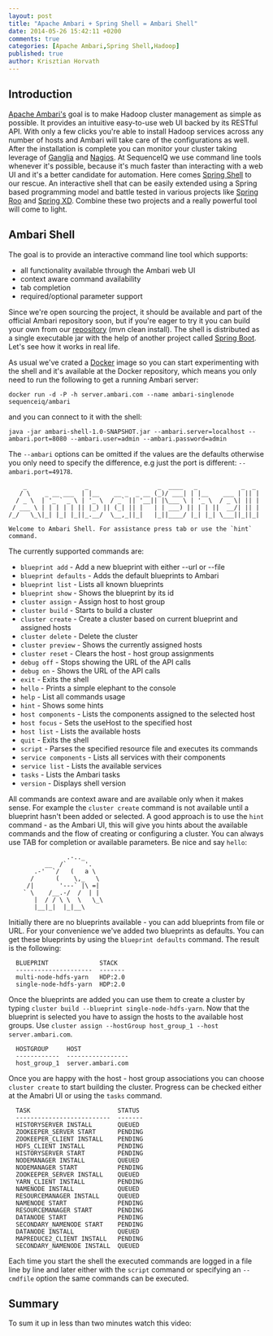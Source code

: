 ```yaml
---
layout: post
title: "Apache Ambari + Spring Shell = Ambari Shell"
date: 2014-05-26 15:42:11 +0200
comments: true
categories: [Apache Ambari,Spring Shell,Hadoop]
published: true
author: Krisztian Horvath
---
```


## Introduction

[Apache Ambari's](http://ambari.apache.org/) goal is to make Hadoop cluster management as simple as possible. It provides an intuitive easy-to-use
web UI backed by its RESTful API. With only a few clicks you're able to install Hadoop services across any number of hosts and Ambari will take
care of the configurations as well. After the installation is complete you can monitor your cluster taking leverage of
[Ganglia](http://ganglia.sourceforge.net/) and [Nagios](http://www.nagios.org/). At SequenceIQ we use command line tools whenever it's possible,
because it's much faster than interacting with a web UI and it's a better candidate for automation. Here comes
[Spring Shell](https://github.com/spring-projects/spring-shell#readme) to our rescue. An interactive shell that can be easily extended
using a Spring based programming model and battle tested in various projects like [Spring Roo](http://projects.spring.io/spring-roo/) and
[Spring XD](http://docs.spring.io/spring-xd/docs/1.0.0.BUILD-SNAPSHOT/reference/html/). Combine these two projects and a really powerful tool
will come to light.

## Ambari Shell

The goal is to provide an interactive command line tool which supports:

* all functionality available through the Ambari web UI
* context aware command availability
* tab completion
* required/optional parameter support

Since we're open sourcing the project, it should be available and part of the official Ambari repository soon,
but if you're eager to try it you can build your own from our [repository](https://github.com/sequenceiq/ambari-shell) (mvn clean install).
The shell is distributed as a single executable jar with the help of another project called [Spring Boot](http://projects.spring.io/spring-boot/).
Let's see how it works in real life.

<!-- more -->

As usual we've crated a [Docker](https://github.com/sequenceiq/ambari-docker) image so you can start experimenting with the shell and it's
available at the Docker repository, which means you only need to run the following to get a running Ambari server:
```
docker run -d -P -h server.ambari.com --name ambari-singlenode sequenceiq/ambari
```
and you can connect to it with the shell:
```
java -jar ambari-shell-1.0-SNAPSHOT.jar --ambari.server=localhost --ambari.port=8080 --ambari.user=admin --ambari.password=admin
```
The `--ambari` options can be omitted if the values are the defaults otherwise you only need to specify the difference,
e.g just the port is different: `--ambari.port=49178`.
```
    _                _                   _  ____   _            _  _
   / \    _ __ ___  | |__    __ _  _ __ (_)/ ___| | |__    ___ | || |
  / _ \  | '_ ` _ \ | '_ \  / _` || '__|| |\___ \ | '_ \  / _ \| || |
 / ___ \ | | | | | || |_) || (_| || |   | | ___) || | | ||  __/| || |
/_/   \_\|_| |_| |_||_.__/  \__,_||_|   |_||____/ |_| |_| \___||_||_|

Welcome to Ambari Shell. For assistance press tab or use the `hint` command.
```
The currently supported commands are:

* `blueprint add` - Add a new blueprint with either --url or --file
* `blueprint defaults` - Adds the default blueprints to Ambari
* `blueprint list` - Lists all known blueprints
* `blueprint show` - Shows the blueprint by its id
* `cluster assign` - Assign host to host group
* `cluster build` - Starts to build a cluster
* `cluster create` - Create a cluster based on current blueprint and assigned hosts
* `cluster delete` - Delete the cluster
* `cluster preview` - Shows the currently assigned hosts
* `cluster reset` - Clears the host - host group assignments
* `debug off` - Stops showing the URL of the API calls
* `debug on` - Shows the URL of the API calls
* `exit` - Exits the shell
* `hello` - Prints a simple elephant to the console
* `help` - List all commands usage
* `hint` - Shows some hints
* `host components` - Lists the components assigned to the selected host
* `host focus` - Sets the useHost to the specified host
* `host list` - Lists the available hosts
* `quit` - Exits the shell
* `script` - Parses the specified resource file and executes its commands
* `service components` - Lists all services with their components
* `service list` - Lists the available services
* `tasks` - Lists the Ambari tasks
* `version` - Displays shell version

All commands are context aware and are available only when it makes sense. For example the `cluster create` command is not available
until a blueprint hasn't been added or selected. A good approach is to use the `hint` command - as the Ambari UI, this will give
you hints about the available commands and the flow of creating or configuring a cluster. You can always use TAB for completion
or available parameters. Be nice and say `hello`:
```
                .-.._
          __  /`     '.
       .-'  `/   (   a \
      /      (    \,_   \
     /|       '---` |\ =|
    ` \    /__.-/  /  | |
       |  / / \ \  \   \_\
       |__|_|  |_|__\
```
Initially there are no blueprints available - you can add blueprints from file or URL. For your convenience we've added two
blueprints as defaults. You can get these blueprints by using the `blueprint defaults` command. The result is the following:
```
  BLUEPRINT              STACK
  ---------------------  -------
  multi-node-hdfs-yarn   HDP:2.0
  single-node-hdfs-yarn  HDP:2.0
```
Once the blueprints are added you can use them to create a cluster by typing `cluster build --blueprint single-node-hdfs-yarn`.
Now that the blueprint is selected you have to assign the hosts to the available host groups. Use
`cluster assign --hostGroup host_group_1 --host server.ambari.com`.
```
  HOSTGROUP     HOST
  ------------  -----------------
  host_group_1  server.ambari.com
```
Once you are happy with the host - host group associations you can choose `cluster create` to start building the cluster.
Progress can be checked either at the Amabri UI or using the `tasks` command.
```
  TASK                        STATUS
  --------------------------  -------
  HISTORYSERVER INSTALL       QUEUED
  ZOOKEEPER_SERVER START      PENDING
  ZOOKEEPER_CLIENT INSTALL    PENDING
  HDFS_CLIENT INSTALL         PENDING
  HISTORYSERVER START         PENDING
  NODEMANAGER INSTALL         QUEUED
  NODEMANAGER START           PENDING
  ZOOKEEPER_SERVER INSTALL    QUEUED
  YARN_CLIENT INSTALL         PENDING
  NAMENODE INSTALL            QUEUED
  RESOURCEMANAGER INSTALL     QUEUED
  NAMENODE START              PENDING
  RESOURCEMANAGER START       PENDING
  DATANODE START              PENDING
  SECONDARY_NAMENODE START    PENDING
  DATANODE INSTALL            QUEUED
  MAPREDUCE2_CLIENT INSTALL   PENDING
  SECONDARY_NAMENODE INSTALL  QUEUED
```

Each time you start the shell the executed commands are logged in a file line by line and later either with the `script` command
or specifying an `--cmdfile` option the same commands can be executed.

## Summary
To sum it up in less than two minutes watch this video:
<script type="text/javascript" src="https://asciinema.org/a/9783.js" id="asciicast-9783" async></script>
